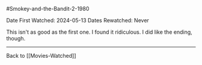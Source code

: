 #Smokey-and-the-Bandit-2-1980

Date First Watched:  2024-05-13
Dates Rewatched:  Never

This isn't as good as the first one.  I found it ridiculous.  I did like the ending, though.

---
Back to [[Movies-Watched]]